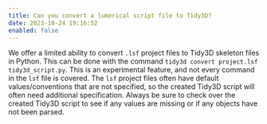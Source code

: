 ```yaml
---
title: Can you convert a lumerical script file to Tidy3D?
date: 2023-10-24 19:16:52
enabled: false
---
```


We offer a limited ability to convert `.lsf` project files to Tidy3D skeleton files in Python. This can be done with the command `tidy3d convert project.lsf tidy3d_script.py`. This is an experimental feature, and not every command in the `lsf` file is covered. The `lsf` project files often have default values/conventions that are not specified, so the created Tidy3D script will often need additional specification. Always be sure to check over the created Tidy3D script to see if any values are missing or if any objects have not been parsed.


